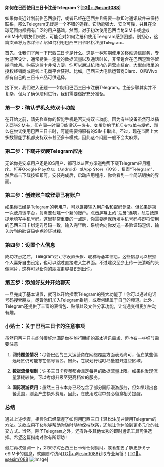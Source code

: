**如何在巴西使用三日卡注册Telegram？[[TG💪+ @esim1088](https://t.me/s/esim1088)]**

如果你最近计划前往巴西旅行，或者已经在巴西并且需要一款即时通讯软件来保持联系，那么Telegram无疑是一个不错的选择。它功能强大、安全可靠，并且在全球范围内都拥有广泛的用户基础。然而，对于初次使用巴西当地SIM卡或虚拟eSIM卡的朋友们来说，可能会对如何注册和使用Telegram感到困惑。别担心，这篇文章将为你详细介绍如何利用巴西三日卡轻松注册Telegram。

首先，让我们了解一下巴西三日卡是什么。这是一种短期使用的移动通信服务，专为游客设计，通常提供一定量的数据流量以及通话时长，非常适合在巴西短暂停留期间使用。购买这类卡非常方便，你可以通过机场内的运营商柜台、大型商场里的授权经销商或是线上电商平台获得。比如，巴西三大电信运营商Claro、Oi和Vivo都有自己的三日卡产品可供选择。

接下来，我们进入正题——如何用巴西三日卡注册Telegram。注册步骤其实并不复杂，但为了确保顺利进行，我们需要做好充分准备。

### 第一步：确认手机支持双卡功能

在开始之前，请先检查你的智能手机是否支持双卡功能。因为有些设备虽然可以插入两张SIM卡，但在同一时间只能激活一张卡。如果您的手机只支持单卡模式，那么在尝试使用巴西三日卡时，可能需要将原有的SIM卡取出。不过，现在市面上大多数智能手机都支持双卡甚至多卡模式，因此这个问题一般不会太麻烦。

### 第二步：下载并安装Telegram应用

无论你是安卓用户还是iOS用户，都可以从官方渠道免费下载Telegram应用程序。打开Google Play商店（Android）或App Store（iOS），搜索“Telegram”，然后点击下载按钮即可。安装完成后，启动应用程序，你会看到一个简洁明快的界面。

### 第三步：创建账户或登录已有账户

如果你已经是Telegram的老用户，可以直接输入用户名和密码登录。但如果是第一次使用该平台，则需要创建一个新的账户。点击屏幕上的“注册”选项，然后按照提示填写手机号码。这里非常重要的一点是，你需要确保所填手机号码与即将使用的巴西三日卡绑定的号码一致。输入完毕后，系统会向你发送一条验证码短信，输入收到的验证码完成验证过程。

### 第四步：设置个人信息

成功注册之后，Telegram会让你设置头像、昵称等基本信息。这些信息可以根据个人喜好自由设定，也可以跳过直接进入主界面。不过建议至少上传一张清晰的头像照片，这样可以让你的朋友更容易识别出你。

### 第五步：添加好友并开始聊天

一旦完成了基本设置，就可以开始探索Telegram的强大功能了！你可以通过电话号码搜索朋友，邀请他们加入Telegram群组，或者创建属于自己的频道。此外，Telegram还提供了丰富的表情包、贴纸以及文件分享功能，让沟通变得更加生动有趣。

### 小贴士：关于巴西三日卡的注意事项

虽然巴西三日卡能够很好地满足你在旅行期间的基本通讯需求，但也有一些细节需要注意：

1. **网络覆盖情况**：尽管巴西的三大运营商在网络覆盖方面表现尚可，但在某些偏远地区仍可能存在信号盲区。因此，在规划行程时尽量避开这些区域。
   
2. **数据流量限制**：许多三日卡套餐都会规定每月的数据流量上限。如果你发现流量消耗较快，可以考虑升级至更高档位的服务。
   
3. **国际漫游费用**：虽然三日卡本身已经包含了部分国际漫游服务，但如果超出套餐范围，则会产生额外费用。因此，在使用过程中务必留意相关提醒。

### 总结

通过上述步骤，相信你已经掌握了如何用巴西三日卡轻松注册并使用Telegram的方法。这款应用不仅能够帮助你随时随地保持联系，还能让你体验到更多元化的社交方式。当然，除了Telegram之外，还有许多其他优秀的即时通讯工具可供选择。希望这篇指南对你有所帮助！

最后再次强调一下，如果你对巴西三日卡有任何疑问，或者想要了解更多关于eSIM卡的信息，欢迎随时访问[TG💪+ @esim1088](https://t.me/s/esim1088)获取专业解答！[[TG💪+ @esim1088](https://t.me/s/esim1088) ![Image](https://i.postimg.cc/4NQfJmqS/Snipaste-2025-05-13-00-14-12.png)]